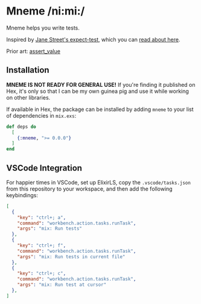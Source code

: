# Mneme /ni:mi:/

Mneme helps you write tests.

Inspired by [Jane Street's expect-test](https://github.com/janestreet/ppx_expect), which you can [read about here](https://blog.janestreet.com/the-joy-of-expect-tests/).

Prior art: [assert_value](https://github.com/assert-value/assert_value_elixir)

## Installation

**MNEME IS NOT READY FOR GENERAL USE!**
If you're finding it published on Hex, it's only so that I can be my own guinea pig and use it while working on other libraries.

If available in Hex, the package can be installed by adding `mneme` to your list of dependencies in `mix.exs`:

```elixir
def deps do
  [
    {:mneme, ">= 0.0.0"}
  ]
end
```

## VSCode Integration

For happier times in VSCode, set up ElixirLS, copy the `.vscode/tasks.json` from this repository to your workspace, and then add the following keybindings:

```json
[
  {
    "key": "ctrl+; a",
    "command": "workbench.action.tasks.runTask",
    "args": "mix: Run tests"
  },
  {
    "key": "ctrl+; f",
    "command": "workbench.action.tasks.runTask",
    "args": "mix: Run tests in current file"
  },
  {
    "key": "ctrl+; c",
    "command": "workbench.action.tasks.runTask",
    "args": "mix: Run test at cursor"
  },
]
```

